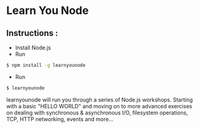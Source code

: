 # Learn You Node 

## Instructions :

* Install Node.js
* Run 
```bash
$ npm install -g learnyounode
```
* Run 
```bash
$ learnyounode
```

learnyounode will run you through a series of Node.js workshops. Starting with a basic "HELLO WORLD" and moving on to more advanced exercises on dealing with synchronous & asynchronous I/O, filesystem operations, TCP, HTTP networking, events and more...

